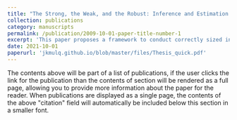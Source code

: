 ```yaml
---
title: "The Strong, the Weak, and the Robust: Inference and Estimation in Weakly Identified Panel Binary Dependent Variable Models"
collection: publications
category: manuscripts
permalink: /publication/2009-10-01-paper-title-number-1
excerpt: 'This paper proposes a framework to conduct correctly sized inference in weakly identified models in the panel data setting with a binary dependent variable.'
date: 2021-10-01
paperurl: 'jkmulq.github.io/blob/master/files/Thesis_quick.pdf'
---
```

The contents above will be part of a list of publications, if the user clicks the link for the publication than the contents of section will be rendered as a full page, allowing you to provide more information about the paper for the reader. When publications are displayed as a single page, the contents of the above "citation" field will automatically be included below this section in a smaller font.
